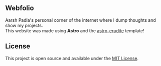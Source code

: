 ## Webfolio

Aarsh Padia's personal corner of the internet where I dump thoughts and show my projects.  
This website was made using **Astro** and the [astro-erudite](https://github.com/jktrn/astro-erudite.git) template!

## License

This project is open source and available under the [MIT License](LICENSE).
